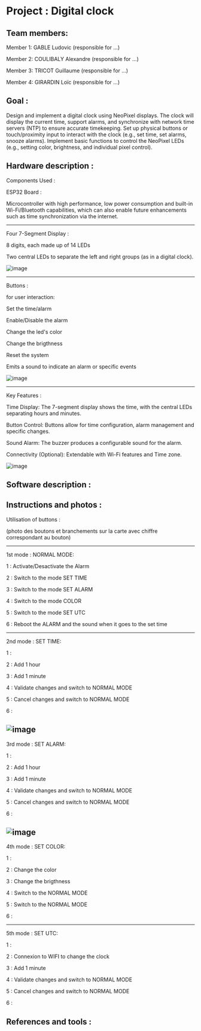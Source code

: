 # Project : Digital clock
## Team members:
Member 1: GABLE Ludovic (responsible for ...)

Member 2: COULIBALY Alexandre (responsible for ...)

Member 3: TRICOT Guillaume (responsible for ...)

Member 4: GIRARDIN Loïc (responsible for ...)

## Goal :

Design and implement a digital clock using NeoPixel displays. The clock will display the current time, support alarms, and synchronize with network time servers (NTP) to ensure accurate timekeeping. Set up physical buttons or touch/proximity input to interact with the clock (e.g., set time, set alarms, snooze alarms). Implement basic functions to control the NeoPixel LEDs (e.g., setting color, brightness, and individual pixel control).

## Hardware description :

Components Used :

ESP32 Board :

Microcontroller with high performance, low power consumption and built-in Wi-Fi/Bluetooth capabilities, which can also enable future enhancements such as time synchronization via the internet.

---------------------------------------------------------------------------------------------------------------
Four 7-Segment Display :

8 digits, each made up of 14 LEDs 

Two central LEDs to separate the left and right groups (as in a digital clock).

![image](https://github.com/user-attachments/assets/23b65dbe-8a15-4b9d-ad10-8270bfe25553)



---------------------------------------------------------------------------------------------------------------
Buttons :

for user interaction:

Set the time/alarm

Enable/Disable the alarm

Change the led's color

Change the brigthness

Reset the system

Emits a sound to indicate an alarm or specific events

![image](https://github.com/user-attachments/assets/d35c2e6c-c947-4def-bcbb-e585f434bf03)


---------------------------------------------------------------------------------------------------------------
Key Features :

Time Display: The 7-segment display shows the time, with the central LEDs separating hours and minutes.

Button Control: Buttons allow for time configuration, alarm management and specific changes.

Sound Alarm: The buzzer produces a configurable sound for the alarm.

Connectivity (Optional): Extendable with Wi-Fi features and Time zone.

![image](https://github.com/user-attachments/assets/1350bd51-b984-4178-8997-7763c72f3778)




## Software description :

## Instructions and photos :

Utilisation of buttons :

(photo des boutons et branchements sur la carte avec chiffre correspondant au bouton) 

---------------------------------------------------------------------------------------------------------------
1st mode : NORMAL MODE: 

  1 : Activate/Desactivate the Alarm
  
  2 : Switch to the mode SET TIME
  
  3 : Switch to the mode SET ALARM
  
  4 : Switch to the mode COLOR
  
  5 : Switch to the mode SET UTC
  
  6 : Reboot the ALARM and the sound when it goes to the set time

______________________________________________________________________________________________________________
2nd mode : SET TIME:
 
  1 :
 
  2 : Add 1 hour 
 
  3 : Add 1 minute
  
  4 : Validate changes and switch to NORMAL MODE
  
  5 : Cancel changes and switch to NORMAL MODE

  6 :
  


![image](https://github.com/user-attachments/assets/bba1a103-32f6-440a-b7fb-65048f4def83)
---------------------------------------------------------------------------------------------------------------
3rd mode : SET ALARM:
 
  1 :
 
  2 : Add 1 hour 
 
  3 : Add 1 minute
 
  4 : Validate changes and switch to NORMAL MODE
 
  5 : Cancel changes and switch to NORMAL MODE
 
  6 :


![image](https://github.com/user-attachments/assets/4cedfb45-482f-4579-9691-948ba312cc88)
---------------------------------------------------------------------------------------------------------------
4th mode : SET COLOR:
 
  1 :
 
  2 : Change the color
 
  3 : Change the brigthness
  
  4 : Switch to the NORMAL MODE
  
  5 : Switch to the NORMAL MODE
  
  6 :
  
---------------------------------------------------------------------------------------------------------------
5th mode : SET UTC:
  
  1 :
 
  2 : Connexion to WIFI to change the clock 
 
  3 : Add 1 minute
 
  4 : Validate changes and switch to NORMAL MODE
  
  5 : Cancel changes and switch to NORMAL MODE
  
  6 :

  
## References and tools :


